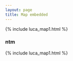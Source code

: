 ```yaml
---
layout: page
title: Map embedded
---
```


{% include luca_map1.html %}

### ntm

{% include luca_map1.html %}
